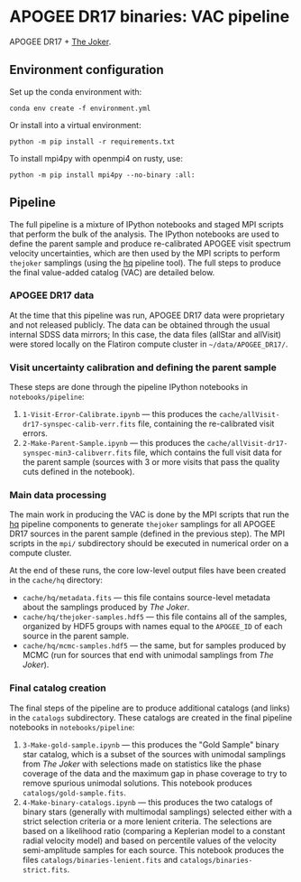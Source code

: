 # APOGEE DR17 binaries: VAC pipeline

APOGEE DR17 + [The Joker](https://github.com/adrn/thejoker).


## Environment configuration

Set up the conda environment with:

    conda env create -f environment.yml

Or install into a virtual environment:

    python -m pip install -r requirements.txt

To install mpi4py with openmpi4 on rusty, use:

    python -m pip install mpi4py --no-binary :all:


## Pipeline

The full pipeline is a mixture of IPython notebooks and staged MPI scripts that
perform the bulk of the analysis. The IPython notebooks are used to define the
parent sample and produce re-calibrated APOGEE visit spectrum velocity
uncertainties, which are then used by the MPI scripts to perform `thejoker`
samplings (using the [hq](https://github.com/adrn/hq) pipeline tool). The full
steps to produce the final value-added catalog (VAC) are detailed below.

### APOGEE DR17 data

At the time that this pipeline was run, APOGEE DR17 data were proprietary and
not released publicly. The data can be obtained through the usual internal SDSS
data mirrors; In this case, the data files (allStar and allVisit) were stored
locally on the Flatiron compute cluster in `~/data/APOGEE_DR17/`.

### Visit uncertainty calibration and defining the parent sample

These steps are done through the pipeline IPython notebooks in
`notebooks/pipeline`:

1. `1-Visit-Error-Calibrate.ipynb` — this produces the
   `cache/allVisit-dr17-synspec-calib-verr.fits` file, containing the
   re-calibrated visit errors.
2. `2-Make-Parent-Sample.ipynb` — this produces the
   `cache/allVisit-dr17-synspec-min3-calibverr.fits` file, which contains the
   full visit data for the parent sample (sources with 3 or more visits that
   pass the quality cuts defined in the notebook).

### Main data processing

The main work in producing the VAC is done by the MPI scripts that run the
[hq](https://github.com/adrn/hq) pipeline components to generate `thejoker`
samplings for all APOGEE DR17 sources in the parent sample (defined in the
previous step). The MPI scripts in the `mpi/` subdirectory should be executed in
numerical order on a compute cluster.

At the end of these runs, the core low-level output files have been created in
the `cache/hq` directory:

- `cache/hq/metadata.fits` — this file contains source-level metadata about the
  samplings produced by *The Joker*.
- `cache/hq/thejoker-samples.hdf5` — this file contains all of the samples,
  organized by HDF5 groups with names equal to the `APOGEE_ID` of each source in
  the parent sample.
- `cache/hq/mcmc-samples.hdf5` — the same, but for samples produced by MCMC (run
  for sources that end with unimodal samplings from *The Joker*).

### Final catalog creation

The final steps of the pipeline are to produce additional catalogs (and links)
in the `catalogs` subdirectory. These catalogs are created in the final pipeline
notebooks in `notebooks/pipeline`:

1. `3-Make-gold-sample.ipynb` — this produces the "Gold Sample" binary star
   catalog, which is a subset of the sources with unimodal samplings from *The
   Joker* with selections made on statistics like the phase coverage of the data
   and the maximum gap in phase coverage to try to remove spurious unimodal
   solutions. This notebook produces `catalogs/gold-sample.fits`.
2. `4-Make-binary-catalogs.ipynb` — this produces the two catalogs of binary
   stars (generally with multimodal samplings) selected either with a strict
   selection criteria or a more lenient criteria. The selections are based on a
   likelihood ratio (comparing a Keplerian model to a constant radial velocity
   model) and based on percentile values of the velocity semi-amplitude samples
   for each source. This notebook produces the files
   `catalogs/binaries-lenient.fits` and `catalogs/binaries-strict.fits`.
